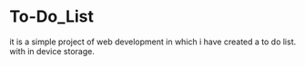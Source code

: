 # To-Do_List
it is a simple project of web development in which i have created a to do list. with in device storage.
